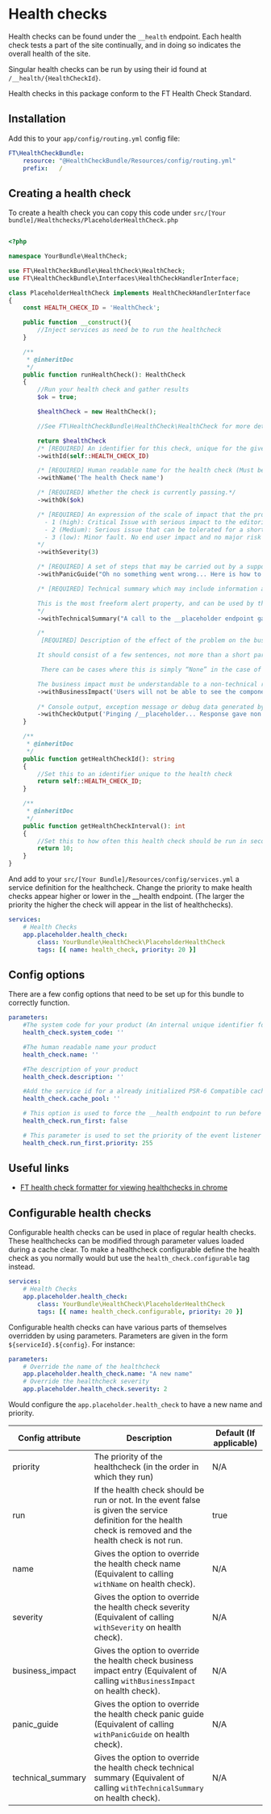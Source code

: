 # Health checks
Health checks can be found under the `__health` endpoint. Each health check tests a part of the site continually, and in doing so indicates the overall health of the site.

Singular health checks can be run by using their id found at `/__health/{HealthCheckId}`.

Health checks in this package conform to the FT Health Check Standard.

## Installation
Add this to your `app/config/routing.yml` config file:
```yml 
FT\HealthCheckBundle:
    resource: "@HealthCheckBundle/Resources/config/routing.yml"
    prefix:   /
```

## Creating a health check
To create a health check you can copy this code under `src/[Your bundle]/Healthchecks/PlaceholderHealthCheck.php`

```php

<?php

namespace YourBundle\HealthCheck;

use FT\HealthCheckBundle\HealthCheck\HealthCheck;
use FT\HealthCheckBundle\Interfaces\HealthCheckHandlerInterface;

class PlaceholderHealthCheck implements HealthCheckHandlerInterface
{
    const HEALTH_CHECK_ID = 'HealthCheck';

    public function __construct(){
        //Inject services as need be to run the healthcheck
    }

    /**
     * @inheritDoc
     */
    public function runHealthCheck(): HealthCheck
    {
        //Run your health check and gather results
        $ok = true;

        $healthCheck = new HealthCheck();

        //See FT\HealthCheckBundle\HealthCheck\HealthCheck for more details on what each of these methods do.

        return $healthCheck
        /* [REQUIRED] An identifier for this check, unique for the given System Code.  Must only consist of lowercase alphanumeric characters and hyphens. */
        ->withId(self::HEALTH_CHECK_ID)

        /* [REQUIRED] Human readable name for the health check (Must be unique) */
        ->withName('The health Check name')

        /* [REQUIRED] Whether the check is currently passing.*/
        ->withOk($ok)

        /* [REQUIRED] An expression of the scale of impact that the problem will cause.  Must be an integer set to one of the following values:
          - 1 (high): Critical Issue with serious impact to the editorial team or user (e.g database is down).
          - 2 (Medium): Serious issue that can be tolerated for a short duration of time. This can involve lowed redundancy or minimal user impact.
          - 3 (low): Minor fault. No end user impact and no major risk caused by this alert.
        */
        ->withSeverity(3)

        /* [REQUIRED] A set of steps that may be carried out by a support engineer to further diagnose and potentially resolve the issue. */
        ->withPanicGuide("Oh no something went wrong... Here is how to possibly fix it!")

        /* [REQUIRED] Technical summary which may include information about the test being done, the potential problem from a technical perspective, and the systems that are involved, giving context to the issue.

        This is the most freeform alert property, and can be used by the alert author to pass over any relevant technical information to help the reader understand the way the application is set up.
        */
        ->withTechnicalSummary("A call to the __placeholder endpoint gave back a 404 error.")

        /*
         [REQUIRED] Description of the effect of the problem on the business operations of the FT, which features are affected, and how it might affect our internal users or external customers.

        It should consist of a few sentences, not more than a short paragraph and should make sense to anyone in IT and the relevant Business unit.

         There can be cases where this is simply “None” in the case of a redundant system failure.

        The business impact must be understandable to a non-technical reader.*/
        ->withBusinessImpact('Users will not be able to see the component and the editorial team cannot edit the component.')
        
        /* Console output, exception message or debug data generated by the test. */
        ->withCheckOutput('Pinging /__placeholder... Response gave non 200 status code! (404)');
    }

    /**
     * @inheritDoc
     */
    public function getHealthCheckId(): string
    {
        //Set this to an identifier unique to the health check
        return self::HEALTH_CHECK_ID;
    }

    /**
     * @inheritDoc
     */
    public function getHealthCheckInterval(): int
    {
        //Set this to how often this health check should be run in seconds. (if 0 will result in health check running every time a request to the __health endpoint is made)
        return 10;
    }
}
```
And add to your `src/[Your Bundle]/Resources/config/services.yml` a service definition for the healthcheck. Change the priority to make health checks appear higher or lower in the __health endpoint. (The larger the priority the higher the check will appear in the list of healthchecks).
```yml
services:
    # Health Checks
    app.placeholder.health_check:
        class: YourBundle\HealthCheck\PlaceholderHealthCheck
        tags: [{ name: health_check, priority: 20 }]
```

## Config options
There are a few config options that need to be set up for this bundle to correctly function.

```yml
parameters:
    #The system code for your product (An internal unique identifier for your product)
    health_check.system_code: ''

    #The human readable name your product
    health_check.name: ''

    #The description of your product
    health_check.description: ''

    #Add the service id for a already initialized PSR-6 Compatible cache pool. This option needed to be set in order for health check caching to work. In the event that this is not set all healthchecks will be run every time the __health endpoint is called. (For eZ Publish/Platform use 'ezpublish.cache_pool')
    health_check.cache_pool: ''

    # This option is used to force the __health endpoint to run before anything else. This is useful for when event listeners that run before requests rely on external services that are covered in other healthchecks. (For instance an auth service that runs before every request that could fail if the session service was down) 
    health_check.run_first: false

    # This parameter is used to set the priority of the event listener added in 'health_check.run_first'. This can be used to stop the event conflicting with other high priority events that might need to run at the start of each request 
    health_check.run_first.priority: 255
```

## Useful links
- [FT health check formatter for viewing healthchecks in chrome ](https://github.com/Financial-Times/health-status-formatter)

## Configurable health checks
Configurable health checks can be used in place of regular health checks. These healthchecks can be modified through parameter values loaded during a cache clear.
To make a healthcheck configurable define the health check as you normally would but use the `health_check.configurable` tag instead.

```yml
services:
    # Health Checks
    app.placeholder.health_check:
        class: YourBundle\HealthCheck\PlaceholderHealthCheck
        tags: [{ name: health_check.configurable, priority: 20 }]
```

Configurable health checks can have various parts of themselves overridden by using parameters. Parameters are given in the form `${serviceId}.${config}`. 
For instance:
```yml
parameters:
    # Override the name of the healthcheck
    app.placeholder.health_check.name: "A new name"
    # Override the healthcheck severity 
    app.placeholder.health_check.severity: 2
``` 
Would configure the `app.placeholder.health_check` to have a new name and priority.

| Config attribute  | Description                                                                                                                                                    | Default (If applicable) |
|-------------------|----------------------------------------------------------------------------------------------------------------------------------------------------------------|-------------------------|
| priority          | The priority of the healthcheck (in the order in which they run)                                                                                               | N/A                     |
| run               | If the health check should be run or not.  In the event false is given the service definition for the health check is removed and the health check is not run. | true                    |
| name              | Gives the option to override the health check name (Equivalent to calling `withName` on health check).                                                         | N/A                     |
| severity          | Gives the option to override the health check severity (Equivalent of calling `withSeverity` on health check).                                                 | N/A                     |
| business_impact   | Gives the option to override the health check business impact entry (Equivalent of calling `withBusinessImpact` on health check).                              | N/A                     |
| panic_guide       | Gives the option to override the health check panic guide (Equivalent of calling `withPanicGuide` on health check).                                            | N/A                     |
| technical_summary | Gives the option to override the health check technical summary  (Equivalent of calling `withTechnicalSummary` on health check).                               | N/A                     |
